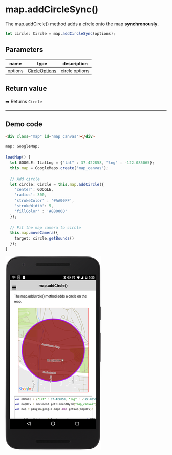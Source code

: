 # map.addCircleSync()

The map.addCircle() method adds a circle onto the map **synchronously**.

```typescript
let circle: Circle = map.addCircleSync(options);
```

## Parameters

name           | type                                             | description
---------------|--------------------------------------------------|---------------------------------------
options        | [CircleOptions](../../circleoptions/README.md)   | circle options

## Return value

:arrow_right: Returns `Circle`

----------------------------------------------------------------------------------------------------------


## Demo code

```html
<div class="map" id="map_canvas"></div>
```

```typescript
map: GoogleMap;

loadMap() {
  let GOOGLE: ILatLng = {"lat" : 37.422858, "lng" : -122.085065};
  this.map = GoogleMaps.create('map_canvas');

  // Add circle
  let circle: Circle = this.map.addCircle({
    'center': GOOGLE,
    'radius': 300,
    'strokeColor' : '#AA00FF',
    'strokeWidth': 5,
    'fillColor' : '#880000'
  });

  // Fit the map camera to circle
  this.map.moveCamera({
    target: circle.getBounds()
  });
}
```

![](image.png)
